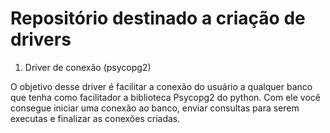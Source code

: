 # Repositório destinado a criação de drivers 

1. Driver de conexão (psycopg2)

  O objetivo desse driver é facilitar a conexão do usuário a qualquer banco que tenha como facilitador a biblioteca Psycopg2 do python.
  Com ele você consegue iniciar uma conexão ao banco, enviar consultas para serem executas e finalizar as conexões criadas. 
